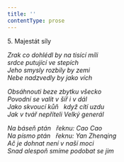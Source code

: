 ```yaml
---
title: ''
contentType: prose
---
```


5. Majestát síly

_Zrak co dohlédl by na tisící míli  
srdce putující ve stepích  
Jeho smysly rozbily by zemi  
Nebe nadzvedly by jako vích_

_Obsáhnouti beze zbytku všecko  
Povodní se valit v šíř i v dál  
Jako skvoucí kůň   když cítí uzdu  
Jak v tvář nepříteli Velký generál_

_Na báseň ptán   řeknu: Cao Cao  
Na písmo ptán   řeknu: Yan Zhenqing  
Ač je dohnat není v naší moci  
Snad alespoň smíme podobat se jim_
